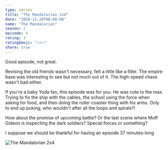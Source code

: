 ```yaml
---
type: series
title: "The Mandalorian 2x4"
date: "2020-11-20T00:00:00"
name: "The Mandalorian"
season: 2
episode: 4
rating: 3
ratingEmoji: "⭐️⭐️⭐️"
share: true
---
```


Good episode, not great.

Revising the old friends wasn't necessary, felt a little like a filler. The empire base was interesting to see but not much out of it. The high-speed chase wasn't bad either.

If you're a baby Yoda fan, this episode was for you. He was cute to the max. Trying to fix the ship with the cables, the school using the force when asking for food, and then doing the roller coaster thing with his arms. Only to end up puking, who wouldn't after all the loops and spirals?!

How about the promise of upcoming battle? Or the last scene where Moff Gideon is inspecting the dark soldiers? Special forces or something?

I suppose we should be thankful for having an episode 37 minutes-long

![The Mandalorian 2x4](https://cldup.com/mnK0K_2nQo.png)
